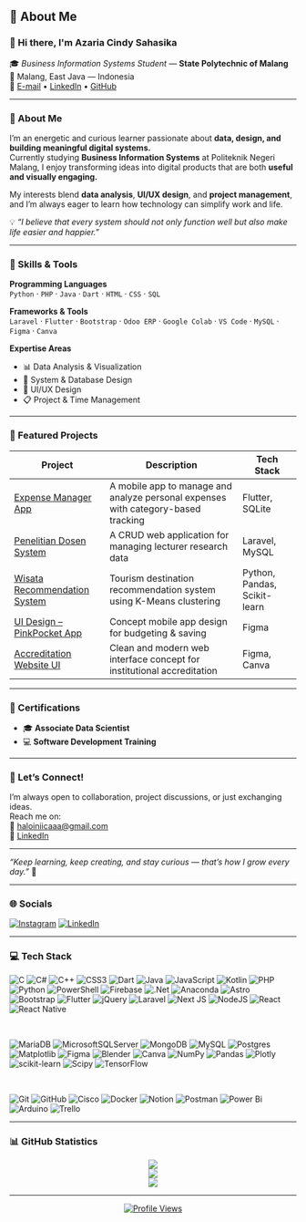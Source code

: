 ## 💫 About Me

### 👋 Hi there, I'm **Azaria Cindy Sahasika**  
🎓 *Business Information Systems Student* — **State Polytechnic of Malang**  
📍 Malang, East Java — Indonesia  
💌 [E-mail](mailto:haloiniicaaa@gmail.com) • [LinkedIn](https://www.linkedin.com/in/azariacindy) • [GitHub](https://github.com/azariacindy)

---

### 🌸 About Me
I’m an energetic and curious learner passionate about **data, design, and building meaningful digital systems.**  
Currently studying **Business Information Systems** at Politeknik Negeri Malang, I enjoy transforming ideas into digital products that are both **useful and visually engaging.**

My interests blend **data analysis**, **UI/UX design**, and **project management**, and I’m always eager to learn how technology can simplify work and life.  

💡 _“I believe that every system should not only function well but also make life easier and happier.”_

---

### 🧠 Skills & Tools

**Programming Languages**  
`Python` · `PHP` · `Java` · `Dart` · `HTML` · `CSS` · `SQL`

**Frameworks & Tools**  
`Laravel` · `Flutter` · `Bootstrap` · `Odoo ERP` · `Google Colab` · `VS Code` · `MySQL` · `Figma` · `Canva`

**Expertise Areas**  
- 📊 Data Analysis & Visualization  
- 🧩 System & Database Design  
- 🎨 UI/UX Design  
- 📋 Project & Time Management  

---

### 🚀 Featured Projects

| Project | Description | Tech Stack |
|----------|--------------|-------------|
| [Expense Manager App](https://github.com/azariacindy/expense-manager) | A mobile app to manage and analyze personal expenses with category-based tracking | Flutter, SQLite |
| [Penelitian Dosen System](https://github.com/azariacindy/penelitian-dosen) | A CRUD web application for managing lecturer research data | Laravel, MySQL |
| [Wisata Recommendation System](https://github.com/azariacindy/wisata-pacitan) | Tourism destination recommendation system using K-Means clustering | Python, Pandas, Scikit-learn |
| [UI Design – PinkPocket App](#) | Concept mobile app design for budgeting & saving | Figma |
| [Accreditation Website UI](#) | Clean and modern web interface concept for institutional accreditation | Figma, Canva |

---

### 🏅 Certifications
- 🎓 **Associate Data Scientist**  
- 💻 **Software Development Training**

---

### 🌼 Let’s Connect!
I’m always open to collaboration, project discussions, or just exchanging ideas.  
Reach me on:  
📧 [haloiniicaaa@gmail.com](mailto:haloiniicaaa@gmail.com)  
💼 [LinkedIn](https://www.linkedin.com/in/azariacindy)

---

_“Keep learning, keep creating, and stay curious — that’s how I grow every day.”_ 🌻  

---

### 🌐 Socials
[![Instagram](https://img.shields.io/badge/Instagram-%23E4405F.svg?logo=Instagram&logoColor=white)](https://instagram.com/itsgarciaac) 
[![LinkedIn](https://img.shields.io/badge/LinkedIn-%230077B5.svg?logo=linkedin&logoColor=white)](https://www.linkedin.com/in/azariacindy)

---

### 💻 Tech Stack
<p align="center">
  
![C](https://img.shields.io/badge/c-%2300599C.svg?style=for-the-badge&logo=c&logoColor=white)
![C#](https://img.shields.io/badge/c%23-%23239120.svg?style=for-the-badge&logo=csharp&logoColor=white)
![C++](https://img.shields.io/badge/c++-%2300599C.svg?style=for-the-badge&logo=c%2B%2B&logoColor=white)
![CSS3](https://img.shields.io/badge/css3-%231572B6.svg?style=for-the-badge&logo=css3&logoColor=white)
![Dart](https://img.shields.io/badge/dart-%230175C2.svg?style=for-the-badge&logo=dart&logoColor=white)
![Java](https://img.shields.io/badge/java-%23ED8B00.svg?style=for-the-badge&logo=openjdk&logoColor=white)
![JavaScript](https://img.shields.io/badge/javascript-%23323330.svg?style=for-the-badge&logo=javascript&logoColor=%23F7DF1E)
![Kotlin](https://img.shields.io/badge/kotlin-%237F52FF.svg?style=for-the-badge&logo=kotlin&logoColor=white)
![PHP](https://img.shields.io/badge/php-%23777BB4.svg?style=for-the-badge&logo=php&logoColor=white)
![Python](https://img.shields.io/badge/python-3670A0?style=for-the-badge&logo=python&logoColor=ffdd54)
![PowerShell](https://img.shields.io/badge/PowerShell-%235391FE.svg?style=for-the-badge&logo=powershell&logoColor=white)
![Firebase](https://img.shields.io/badge/firebase-%23039BE5.svg?style=for-the-badge&logo=firebase)
![.Net](https://img.shields.io/badge/.NET-5C2D91?style=for-the-badge&logo=.net&logoColor=white)
![Anaconda](https://img.shields.io/badge/Anaconda-%2344A833.svg?style=for-the-badge&logo=anaconda&logoColor=white)
![Astro](https://img.shields.io/badge/astro-%232C2052.svg?style=for-the-badge&logo=astro&logoColor=white)
![Bootstrap](https://img.shields.io/badge/bootstrap-%238511FA.svg?style=for-the-badge&logo=bootstrap&logoColor=white)
![Flutter](https://img.shields.io/badge/Flutter-%2302569B.svg?style=for-the-badge&logo=Flutter&logoColor=white)
![jQuery](https://img.shields.io/badge/jquery-%230769AD.svg?style=for-the-badge&logo=jquery&logoColor=white)
![Laravel](https://img.shields.io/badge/laravel-%23FF2D20.svg?style=for-the-badge&logo=laravel&logoColor=white)
![Next JS](https://img.shields.io/badge/Next-black?style=for-the-badge&logo=next.js&logoColor=white)
![NodeJS](https://img.shields.io/badge/node.js-6DA55F?style=for-the-badge&logo=node.js&logoColor=white)
![React](https://img.shields.io/badge/react-%2320232a.svg?style=for-the-badge&logo=react&logoColor=%2361DAFB)
![React Native](https://img.shields.io/badge/react_native-%2320232a.svg?style=for-the-badge&logo=react&logoColor=%2361DAFB)

<br/>

![MariaDB](https://img.shields.io/badge/MariaDB-003545?style=for-the-badge&logo=mariadb&logoColor=white)
![MicrosoftSQLServer](https://img.shields.io/badge/Microsoft%20SQL%20Server-CC2927?style=for-the-badge&logo=microsoft%20sql%20server&logoColor=white)
![MongoDB](https://img.shields.io/badge/MongoDB-%234ea94b.svg?style=for-the-badge&logo=mongodb&logoColor=white)
![MySQL](https://img.shields.io/badge/mysql-4479A1.svg?style=for-the-badge&logo=mysql&logoColor=white)
![Postgres](https://img.shields.io/badge/postgres-%23316192.svg?style=for-the-badge&logo=postgresql&logoColor=white)
![Matplotlib](https://img.shields.io/badge/Matplotlib-%23ffffff.svg?style=for-the-badge&logo=Matplotlib&logoColor=black)
![Figma](https://img.shields.io/badge/figma-%23F24E1E.svg?style=for-the-badge&logo=figma&logoColor=white)
![Blender](https://img.shields.io/badge/blender-%23F5792A.svg?style=for-the-badge&logo=blender&logoColor=white)
![Canva](https://img.shields.io/badge/Canva-%2300C4CC.svg?style=for-the-badge&logo=Canva&logoColor=white)
![NumPy](https://img.shields.io/badge/numpy-%23013243.svg?style=for-the-badge&logo=numpy&logoColor=white)
![Pandas](https://img.shields.io/badge/pandas-%23150458.svg?style=for-the-badge&logo=pandas&logoColor=white)
![Plotly](https://img.shields.io/badge/Plotly-%233F4F75.svg?style=for-the-badge&logo=plotly&logoColor=white)
![scikit-learn](https://img.shields.io/badge/scikit--learn-%23F7931E.svg?style=for-the-badge&logo=scikit-learn&logoColor=white)
![Scipy](https://img.shields.io/badge/SciPy-%230C55A5.svg?style=for-the-badge&logo=scipy&logoColor=%white)
![TensorFlow](https://img.shields.io/badge/TensorFlow-%23FF6F00.svg?style=for-the-badge&logo=TensorFlow&logoColor=white)

<br/>

![Git](https://img.shields.io/badge/git-%23F05033.svg?style=for-the-badge&logo=git&logoColor=white)
![GitHub](https://img.shields.io/badge/github-%23121011.svg?style=for-the-badge&logo=github&logoColor=white)
![Cisco](https://img.shields.io/badge/cisco-%23049fd9.svg?style=for-the-badge&logo=cisco&logoColor=black)
![Docker](https://img.shields.io/badge/docker-%230db7ed.svg?style=for-the-badge&logo=docker&logoColor=white)
![Notion](https://img.shields.io/badge/Notion-%23000000.svg?style=for-the-badge&logo=notion&logoColor=white)
![Postman](https://img.shields.io/badge/Postman-FF6C37?style=for-the-badge&logo=postman&logoColor=white)
![Power Bi](https://img.shields.io/badge/power_bi-F2C811?style=for-the-badge&logo=powerbi&logoColor=black)
![Arduino](https://img.shields.io/badge/-Arduino-00979D?style=for-the-badge&logo=Arduino&logoColor=white)
![Trello](https://img.shields.io/badge/Trello-%23026AA7.svg?style=for-the-badge&logo=Trello&logoColor=white)

</p>

---

### 📊 GitHub Statistics
<div align="center">

![](https://github-readme-stats.vercel.app/api?username=azariacindy&theme=rose_pine&hide_border=false&include_all_commits=true&count_private=true)<br/>
![](https://streak-stats.demolab.com?user=azariacindy&theme=rose_pine&hide_border=false)<br/>
![](https://github-readme-stats.vercel.app/api/top-langs/?username=azariacindy&theme=rose_pine&hide_border=false&include_all_commits=true&count_private=true&layout=compact)

</div>

---

<p align="center">
  <a href="https://visitcount.itsvg.in">
    <img src="https://visitcount.itsvg.in/api?id=azariacindy&icon=0&color=3" alt="Profile Views" />
  </a>
</p>
